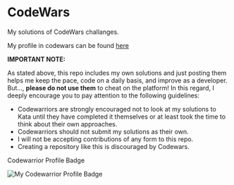 # CodeWars

My solutions of CodeWars challanges.

My profile in codewars can be found [here](https://www.codewars.com/users/mbpixels)

**IMPORTANT NOTE:**

As stated above, this repo includes my own solutions and just posting them helps me keep the pace, code on a daily basis, and improve as a developer. But..., **please do not use them** to cheat on the platform! In this regard, I deeply encourage you to pay attention to the following guidelines:

* Codewarriors are strongly encouraged not to look at my solutions to Kata until they have completed it themselves or at least took the time to think about their own approaches.
* Codewarriors should not submit my solutions as their own.
* I will not be accepting contributions of any form to this repo.
* Creating a repository like this is discouraged by Codewars.


Codewarrior Profile Badge

![My Codewarrior Profile Badge](https://www.codewars.com/users/mbpixels/badges/large)

